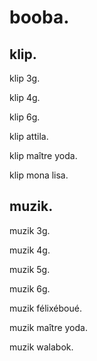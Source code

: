 # booba.

## klip.

klip 3g.

klip 4g.

klip 6g.

klip attila.

klip maître yoda.

klip mona lisa.

## muzik.

muzik 3g.

muzik 4g.

muzik 5g.

muzik 6g.

muzik félixéboué.

muzik maître yoda.

muzik walabok.
